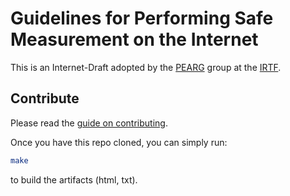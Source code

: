 # Guidelines for Performing Safe Measurement on the Internet

This is an Internet-Draft adopted by the [PEARG](https://pearg.org) group at the [IRTF](https://irtf.org).

## Contribute

Please read the [guide on contributing](CONTRIBUTING.md).

Once you have this repo cloned, you can simply run:

```bash
make
```
to build the artifacts (html, txt).

